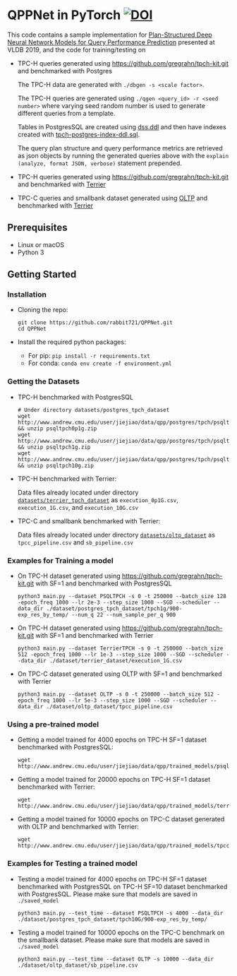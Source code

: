 # QPPNet in PyTorch                                                  [![DOI](https://zenodo.org/badge/267330400.svg)](https://zenodo.org/badge/latestdoi/267330400)

This code contains a sample implementation for [Plan-Structured Deep Neural Network Models for Query Performance Prediction](https://arxiv.org/pdf/1902.00132.pdf) presented at VLDB 2019, and the code for training/testing on

- TPC-H queries generated using https://github.com/gregrahn/tpch-kit.git and benchmarked with Postgres

  The TPC-H data are generated with `./dbgen -s <scale factor>`.

  The TPC-H queries are generated using `./qgen <query_id> -r <seed number>` where varying seed random number is used to generate different queries from a template.

  Tables in PostgresSQL are created using [dss.ddl](https://github.com/gregrahn/tpch-kit/blob/master/dbgen/dss.ddl) and then have indexes created with [tpch-postgres-index-ddl.sql](https://github.com/oltpbenchmark/oltpbench/blob/master/src/com/oltpbenchmark/benchmarks/tpch/ddls/tpch-postgres-index-ddl.sql).

  The query plan structure and query performance metrics are retrieved as json objects by running the generated queries above with the `explain (analyze, format JSON, verbose)` statement prepended.

- TPC-H queries generated using https://github.com/gregrahn/tpch-kit.git and benchmarked with [Terrier](https://github.com/cmu-db/terrier)

- TPC-C queries and smallbank dataset generated using [OLTP](https://github.com/oltpbenchmark/oltpbench) and benchmarked with [Terrier](https://github.com/cmu-db/terrier)

## Prerequisites

- Linux or macOS
- Python 3

## Getting Started

### Installation

- Cloning the repo:

  ```
  git clone https://github.com/rabbit721/QPPNet.git
  cd QPPNet
  ```

- Install the required python packages:
  - For pip: `pip install -r requirements.txt`
  - For conda: `conda env create -f environment.yml`

### Getting the Datasets

- TPC-H benchmarked with PostgresSQL

  ```
  # Under directory datasets/postgres_tpch_dataset
  wget http://www.andrew.cmu.edu/user/jiejiao/data/qpp/postgres/tpch/psqltpch0p1g.zip && unzip psqltpch0p1g.zip
  wget http://www.andrew.cmu.edu/user/jiejiao/data/qpp/postgres/tpch/psqltpch1g.zip && unzip psqltpch1g.zip
  wget http://www.andrew.cmu.edu/user/jiejiao/data/qpp/postgres/tpch/psqltpch10g.zip && unzip psqltpch10g.zip
  ```

- TPC-H benchmarked with Terrier:

  Data files already located under directory [`datasets/terrier_tpch_dataset`](https://github.com/rabbit721/QPPNet/tree/master/dataset/terrier_tpch_dataset) as `execution_0p1G.csv`, `execution_1G.csv`, and `execution_10G.csv`

- TPC-C and smallbank benchmarked with Terrier:

  Data files already located under directory [`datasets/oltp_dataset`](https://github.com/rabbit721/QPPNet/tree/master/dataset/terrier_tpch_dataset) as `tpcc_pipeline.csv` and `sb_pipeline.csv`

### Examples for Training a model

- On TPC-H dataset generated using https://github.com/gregrahn/tpch-kit.git with SF=1 and benchmarked with PostgresSQL

  ```
  python3 main.py --dataset PSQLTPCH -s 0 -t 250000 --batch_size 128 -epoch_freq 1000 --lr 2e-3 --step_size 1000 --SGD --scheduler --data_dir ./dataset/postgres_tpch_dataset/tpch1g/900-exp_res_by_temp/ --num_q 22 --num_sample_per_q 900
  ```

- On TPC-H dataset generated using https://github.com/gregrahn/tpch-kit.git with SF=1 and benchmarked with Terrier

  ```
  python3 main.py --dataset TerrierTPCH -s 0 -t 250000 --batch_size 512 -epoch_freq 1000 --lr 1e-3 --step_size 1000 --SGD --scheduler --data_dir ./dataset/terrier_dataset/execution_1G.csv
  ```

- On TPC-C dataset generated using OLTP with SF=1 and benchmarked with Terrier

  ```
  python3 main.py --dataset OLTP -s 0 -t 250000 --batch_size 512 -epoch_freq 1000 --lr 5e-3 --step_size 1000 --SGD --scheduler --data_dir ./dataset/oltp_dataset/tpcc_pipeline.csv
  ```

### Using a pre-trained model

- Getting a model trained for 4000 epochs on TPC-H SF=1 dataset benchmarked with PostgresSQL:

  ```
  wget http://www.andrew.cmu.edu/user/jiejiao/data/qpp/trained_models/psqltpch_epoch4000.zip
  ```

- Getting a model trained for 20000 epochs on TPC-H SF=1 dataset benchmarked with Terrier:

  ```
  wget http://www.andrew.cmu.edu/user/jiejiao/data/qpp/trained_models/terriertpch_epoch20000.zip
  ```

- Getting a model trained for 10000 epochs on TPC-C dataset generated with OLTP and benchmarked with Terrier:

  ```
  wget http://www.andrew.cmu.edu/user/jiejiao/data/qpp/trained_models/tpcc_epoch10000.zip
  ```

### Examples for Testing a trained model

- Testing a model trained for 4000 epochs on TPC-H SF=1 dataset benchmarked with PostgresSQL on TPC-H SF=10 dataset benchmarked with PostgresSQL.
  Please make sure that models are saved in `./saved_model`

  ```
  python3 main.py --test_time --dataset PSQLTPCH -s 4000 --data_dir ./dataset/postgres_tpch_dataset/tpch10G/900-exp_res_by_temp/
  ```

- Testing a model trained for 10000 epochs on the TPC-C benchmark on the smallbank dataset.
  Please make sure that models are saved in `./saved_model`

  ```
  python3 main.py --test_time --dataset OLTP -s 10000 --data_dir ./dataset/oltp_dataset/sb_pipeline.csv
  ```
